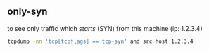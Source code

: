 
## only-syn

to see only traffic which *starts* (SYN) from this machine (ip: 1.2.3.4)

```bash
tcpdump -nn 'tcp[tcpflags] == tcp-syn' and src host 1.2.3.4
```



